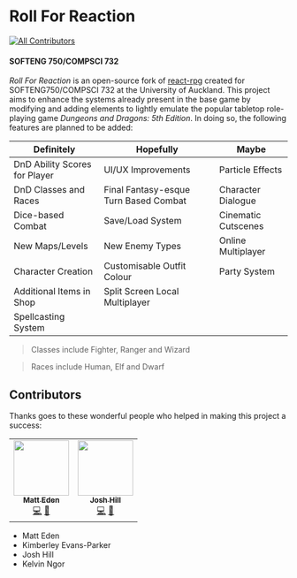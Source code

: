 # Roll For Reaction
<!-- ALL-CONTRIBUTORS-BADGE:START - Do not remove or modify this section -->
[![All Contributors](https://img.shields.io/badge/all_contributors-2-orange.svg?style=flat-square)](#contributors-)
<!-- ALL-CONTRIBUTORS-BADGE:END -->
#### SOFTENG 750/COMPSCI 732

*Roll For Reaction* is an open-source fork of [react-rpg](https://github.com/ASteinheiser/react-rpg.com) created for SOFTENG750/COMPSCI 732 at the University of Auckland. This project aims to enhance the systems already present in the base game by modifying and adding elements to lightly emulate the popular tabletop role-playing game *Dungeons and Dragons: 5th Edition*. In doing so, the following features are planned to be added:

| Definitely                      | Hopefully                             | Maybe               |
| ------------------------------- | ------------------------------------- | ------------------- |
| DnD Ability Scores for Player   | UI/UX Improvements                    | Particle Effects    |
| DnD Classes and Races           | Final Fantasy-esque Turn Based Combat | Character Dialogue  |
| Dice-based Combat               | Save/Load System                      | Cinematic Cutscenes |
| New Maps/Levels                 | New Enemy Types                       | Online Multiplayer  |
| Character Creation              | Customisable Outfit Colour            | Party System        |
| Additional Items in Shop        | Split Screen Local Multiplayer        |                     |
| Spellcasting System             |                                       |                     |

> Classes include Fighter, Ranger and Wizard

> Races include Human, Elf and Dwarf

## Contributors

Thanks goes to these wonderful people who helped in making this project a success: 
<!-- ALL-CONTRIBUTORS-LIST:START - Do not remove or modify this section -->
<!-- prettier-ignore-start -->
<!-- markdownlint-disable -->
<table>
  <tr>
    <td align="center"><a href="http://matteas.nz"><img src="https://avatars0.githubusercontent.com/u/45587386?v=4" width="100px;" alt=""/><br /><sub><b>Matt Eden</b></sub></a><br /><a href="https://github.com/matteas-eden/roll-for-reaction/commits?author=Matteas-Eden" title="Code">💻</a> <a href="https://github.com/matteas-eden/roll-for-reaction/commits?author=Matteas-Eden" title="Documentation">📖</a></td>
    <td align="center"><a href="https://github.com/Pyxxil"><img src="https://avatars1.githubusercontent.com/u/12526499?v=4" width="100px;" alt=""/><br /><sub><b>Josh Hill</b></sub></a><br /><a href="https://github.com/matteas-eden/roll-for-reaction/commits?author=Pyxxil" title="Code">💻</a> <a href="https://github.com/matteas-eden/roll-for-reaction/commits?author=Pyxxil" title="Documentation">📖</a></td>
  </tr>
</table>

<!-- markdownlint-enable -->
<!-- prettier-ignore-end -->
<!-- ALL-CONTRIBUTORS-LIST:END -->
- Matt Eden
- Kimberley Evans-Parker
- Josh Hill
- Kelvin Ngor
